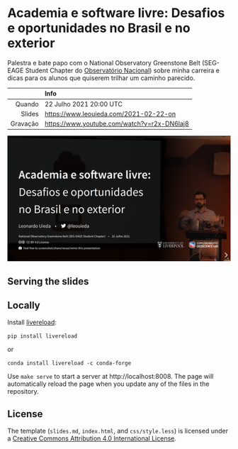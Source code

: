 # Academia e software livre: Desafios e oportunidades no Brasil e no exterior

Palestra e bate papo com o National Observatory Greenstone Belt
(SEG-EAGE Student Chapter do [Observatório Nacional](https://on.br))
sobre minha carreira e dicas para os alunos que quiserem trilhar um caminho
parecido.

| | Info |
|--:|:------|
| Quando | 22 Julho 2021 20:00 UTC |
| Slides | https://www.leouieda.com/2021-02-22-on |
| Gravação | https://www.youtube.com/watch?v=r2x-DN6laj8 |

![](assets/title-slide.png)

## Serving the slides

## Locally

Install [livereload](https://github.com/lepture/python-livereload):

```
pip install livereload
```

or

```
conda install livereload -c conda-forge
```

Use `make serve` to start a server at http://localhost:8008. The page will
automatically reload the page when you update any of the files in the
repository.

## License

The template (`slides.md`, `index.html`, and `css/style.less`) is licensed under a
<a href="https://creativecommons.org/licenses/by/4.0/">Creative Commons
Attribution 4.0 International License</a>.
